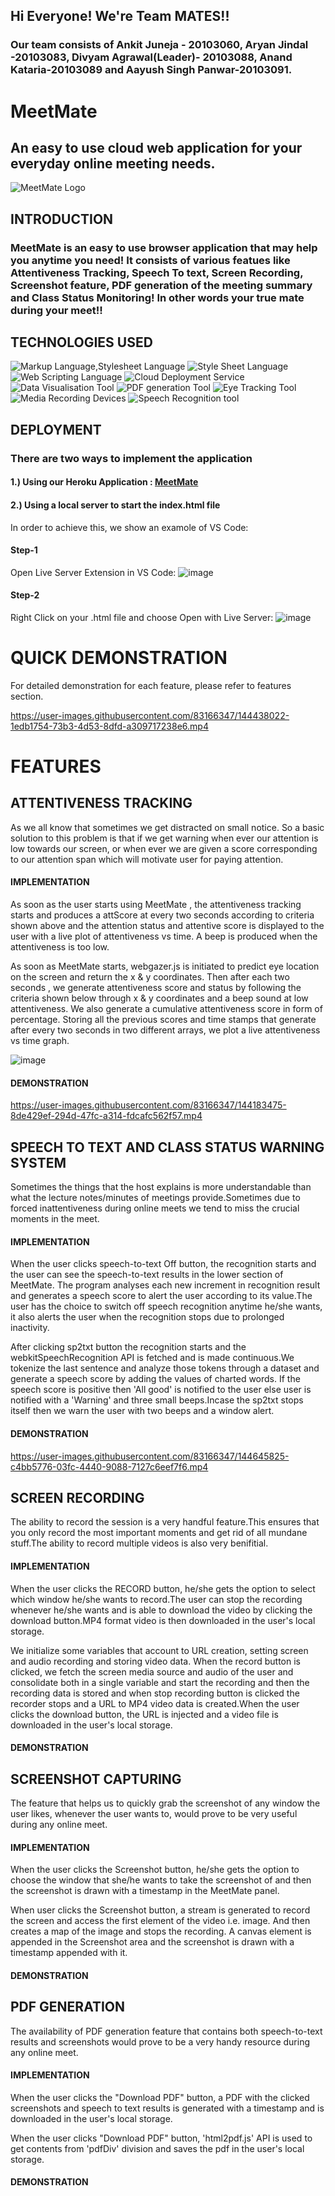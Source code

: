 ## Hi Everyone! We're Team MATES!!
### Our team consists of Ankit Juneja - 20103060, Aryan Jindal -20103083, Divyam Agrawal(Leader)- 20103088, Anand Kataria-20103089 and Aayush Singh Panwar-20103091.
# MeetMate

## An easy to use cloud web application for your everyday online meeting needs.
![MeetMate Logo](https://user-images.githubusercontent.com/83166347/143893948-9ba5eecd-904c-44b1-9777-442319b33970.jpeg)
 

## INTRODUCTION
### MeetMate is an easy to use browser application that may help you anytime you need! It consists of various featues like Attentiveness Tracking, Speech To text, Screen Recording, Screenshot feature, PDF generation of the meeting summary and Class Status Monitoring! In other words your true mate during your meet!!

## TECHNOLOGIES USED

![Markup Language,Stylesheet Language](https://img.shields.io/badge/Markup%20Language-HTML-blue)
![Style Sheet Language](https://img.shields.io/badge/Style%20Sheet%20Language-CSS-red)
![Web Scripting Language](https://img.shields.io/badge/Web%20Scripting%20Language-JavaScript-yellow)
![Cloud Deployment Service](https://img.shields.io/badge/Cloud%20Deployment%20Tool-Heroku-blueviolet)
![Data Visualisation Tool](https://img.shields.io/badge/Data%20Visualisation%20Tool-Plotly.js-informational)
![PDF generation Tool](https://img.shields.io/badge/PDF%20Generation%20Tool-html2pdf.js-green)
![Eye Tracking Tool](https://img.shields.io/badge/Attentiveness%20module-Webgazer%2Cjs-blue)
![Media Recording Devices](https://img.shields.io/badge/Media%20recording%20Tool-mediaDevices-yellowgreen)
![Speech Recognition tool](https://img.shields.io/badge/Speech%20Recognition%20Tool-webkitSpeechRecognition-critical)


## DEPLOYMENT
### There are two ways to implement the application

#### 1.) Using our Heroku Application : [MeetMate](https://meetmate-v1.herokuapp.com/)
#### 2.) Using a local server to start the index.html file 

In order to achieve this, we show an examole of VS Code:

#### Step-1
Open Live Server Extension in VS Code: ![image](https://user-images.githubusercontent.com/83166347/143993763-8bf702b7-ff40-4d3f-9a6c-ed327d8aa0cd.png)
#### Step-2
Right Click on your .html file and choose Open with Live Server: ![image](https://user-images.githubusercontent.com/83166347/143997048-778f5197-c60d-44c5-b7fa-e9df47ab83da.png)

# QUICK DEMONSTRATION 

For detailed demonstration for each feature, please refer to features section.

https://user-images.githubusercontent.com/83166347/144438022-1edb1754-73b3-4d53-8dfd-a309717238e6.mp4

# FEATURES

## ATTENTIVENESS TRACKING
As we all know that sometimes we get distracted on small notice. So a basic solution to this problem is that if we get warning when ever our attention is low towards our screen, or when ever we are given a score corresponding to our attention span which will motivate user for paying attention.

  #### IMPLEMENTATION
  As soon as the user starts using MeetMate , the attentiveness tracking starts and produces a attScore at every two seconds according to criteria shown above and the attention status and attentive score is displayed to the user with a live plot of attentiveness vs time. A beep is produced when the attentiveness is too low. 
  
  As soon as MeetMate starts, webgazer.js is initiated to predict eye location on the screen and return the x & y coordinates. Then after each two seconds , we generate         attentiveness score and status by following the criteria shown below through x & y coordinates and a beep sound at low attentiveness. We also generate a cumulative attentiveness score in form of percentage. Storing all the previous scores and time stamps that generate after every two seconds in two different arrays, we plot a live attentiveness vs time graph.
  
  ![image](https://user-images.githubusercontent.com/83166347/144196253-bd1a9ddb-f11a-465d-8fed-d9885d9b7a7d.png)
  
  #### DEMONSTRATION 
  https://user-images.githubusercontent.com/83166347/144183475-8de429ef-294d-47fc-a314-fdcafc562f57.mp4



## SPEECH TO TEXT AND CLASS STATUS WARNING SYSTEM
Sometimes the things that the host explains is more understandable than what the lecture notes/minutes of meetings provide.Sometimes due to forced inattentiveness during online meets we tend to miss the crucial moments in the meet.

  #### IMPLEMENTATION
  When the user clicks speech-to-text Off button, the recognition starts and the user can see the speech-to-text results in the lower section of MeetMate. The program analyses each new increment in recognition result and generates a speech score to alert the user according to its value.The user has the choice to switch off speech recognition anytime he/she wants, it also alerts the user when the recognition stops due to prolonged inactivity.  
  
  After clicking sp2txt button the recognition starts and the webkitSpeechRecognition API is fetched and is made continuous.We tokenize the last sentence and analyze those tokens through a dataset and generate a speech score by adding the values of charted words. If the speech score is positive then 'All good' is notified to the user else user is notified with a 'Warning' and three small beeps.Incase the sp2txt stops itself then we warn the user with two beeps and a window alert.

  #### DEMONSTRATION
  https://user-images.githubusercontent.com/83166347/144645825-c4bb5776-03fc-4440-9088-7127c6eef7f6.mp4



## SCREEN RECORDING
The ability to record the session is a very handful feature.This ensures that you only record the most important moments and get rid of all mundane stuff.The ability to record multiple videos is also very benifitial. 

  #### IMPLEMENTATION
  When the user clicks the RECORD button, he/she gets the option to select which window he/she wants to record.The user can stop the recording whenever he/she wants and is able to download the video by clicking the download button.MP4 format video is then downloaded in the user's local storage. 
  
  We initialize some variables that account to URL creation, setting screen and audio recording and storing video data. When the record button is clicked, we fetch the screen media source and audio of the user and consolidate both in a single variable and start the recording and then the recording data is stored and when stop recording button is clicked the recorder stops and a URL to MP4 video data is created.When the user clicks the download button, the URL is injected and a video file is downloaded in the user's local storage.
  
  #### DEMONSTRATION


## SCREENSHOT CAPTURING
The feature that helps us to quickly grab the screenshot of any window the user likes, whenever the user wants to, would prove to be very useful during any online meet.

  #### IMPLEMENTATION
  When the user clicks the Screenshot button, he/she gets the option to choose the window that she/he wants to take the screenshot of and then the screenshot is drawn with a timestamp  in the MeetMate panel.
  
  When user clicks the Screenshot button, a stream is generated to record the screen and access the first element of the video i.e. image. And then creates a map of the image and stops the recording. A canvas element is appended in the Screenshot area and the screenshot is drawn with a timestamp appended with it.
  
  #### DEMONSTRATION


## PDF GENERATION
The availability of PDF generation feature that contains both speech-to-text results and screenshots would prove to be a very handy resource during any online meet.

  #### IMPLEMENTATION
  When the user clicks the "Download PDF" button, a PDF with the clicked screenshots and speech to text results is generated with a timestamp and is downloaded in the user's local storage.
  
  When the user clicks "Download PDF" button, 'html2pdf.js' API is used to get contents from 'pdfDiv' division and saves the pdf in the user's local storage.
  
  #### DEMONSTRATION









